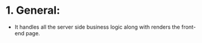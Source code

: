 # 1. General:
- It handles all the server side business logic along with renders the front-end page.